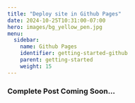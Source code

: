 ```yaml
---
title: "Deploy site in Github Pages"
date: 2024-10-25T10:31:00-07:00
hero: images/bg_yellow_pen.jpg
menu:
  sidebar:
    name: Github Pages
    identifier: getting-started-github
    parent: getting-started
    weight: 15
---
```

### Complete Post Coming Soon...
